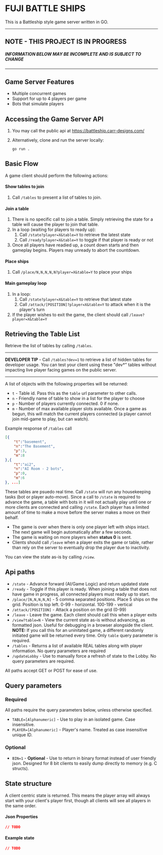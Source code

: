 # FUJI BATTLE SHIPS
This is a Battleship style game server written in GO. 

********
## NOTE - THIS PROJECT IS IN PROGRESS
##### INFORMATION BELOW MAY BE INCOMPLETE AND IS SUBJECT TO CHANGE
********

## Game Server Features
* Multiple concurrent games
* Support for up to 4 players per game
* Bots that simulate players

## Accessing the Game Server API

1. You may call the public api at https://battleship.carr-designs.com/

2. Alternatively, clone and run the server locally:
    ```
    go run .
    ```


## Basic Flow

A game client should perform the following actions:

#### Show tables to join
1. Call `/tables` to present a list of tables to join.

#### Join a table
1. There is no specific call to join a table. Simply retrieving the state for a table will cause the player to join that table.
2. In a loop (waiting for players to ready up):
    1. Call `/state?player=X&table=Y` to retrieve the latest state
    2. Call `/ready?player=X&table=Y` to toggle if that player is ready or not
3. Once all players have readied up, a count down starts and then gameplay begins. Players may unready to abort the countdown.

#### Place ships
1. Call `/place/N,N,N,N,N?player=X&table=Y` to place your ships

#### Main gameplay loop
1. In a loop:
    1. Call `/state?player=X&table=Y` to retrieve that latest state
    2. Call `/attack/[POSITION]?player=X&table=Y` to attack when it is the player's turn
2. If the player wishes to exit the game, the client should call `/leave?player=X&table=Y`


## Retrieving the Table List

Retrieve the list of tables by calling `/tables`.
___
**DEVELOPER TIP** - Call `/tables?dev=1` to retrieve a list of hidden tables for developer usage. You can test your client using these "dev*" tables without impacting live player facing games on the public server.
___

A list of objects with the following properties will be returned:

* `t` - Table id. Pass this as the `table` url parameter to other calls.
* `n` - Friendly name of table to show in a list for the player to choose
* `p` - Number of players currently connected. 0 if none.
* `m` - Number of max available player slots available. Once a game as begun, this will match the current players connected (a player cannot join mid-game to play, but can watch).

Example response of `/tables` call
```json
[{
    "t":"basement",
    "n":"The Basement",
    "p":3,
    "m":8
},{
    "t":"ai2",
    "n":"AI Room - 2 bots",
    "p":0,
    "m":6
}, ...]
```

These tables are psuedo real time. Call `/state` will run any housekeeping tasks (bot or player auto-move). Since a call to `/state` is required to advance the game, a table with bots in it will not actually play until one or more clients are connected and calling `/state`. Each player has a limited amount of time to make a move before the server makes a move on their behalf.

* The game is over when there is only one player left with ships intact. The next game will begin automatically after a few seconds.
* The game is waiting on more players when **status 0** is sent.
* Clients should call `/leave` when a player exits the game or table, rather than rely on the server to eventually drop the player due to inactivity.

You can view the state as-is by calling `/view`.

## Api paths

* `/state` - Advance forward (AI/Game Logic) and return updated state
* `/ready` - Toggle if this player is ready. When joining a table that does not have game in progress, all connected players must ready up to start.
* `/place/[N,N,N,N,N]` - 5 comma separated positions. Place 5 ships on the grid. Position is top left. 0-99 - horizontal. 100-199 - vertical
* `/attack/[POSITION]` - Attack a position on the grid (0-99)
* `/leave` - Leave the game. Each client should call this when a player exits
* `/view?table=N` - View the current state as-is without advancing, as formatted json. Useful for debugging in a browser alongside the client. **NOTE:** If you call this for an uninitated game, a different randomly initiated game will be returned every time. Only `table` query parameter is required.
* `/tables` - Returns a list of available REAL tables along with player information. No query parameters are required
* `/updateLobby` - Use to manually force a refresh of state to the Lobby. No query parameters are required.

All paths accept GET or POST for ease of use.

## Query parameters

### Required
All paths require the query parameters below, unless otherwise specified.
* `TABLE=[Alphanumeric]` - Use to play in an isolated game. Case insensitive.
* `PLAYER=[Alphanumeric]` - Player's name. Treated as case insensitive unique ID.

### Optional
* `BIN=1` - **Optional** - Use to return in binary format instead of user friendly json. Designed for 8 bit clients to easily dump directly to memory (e.g. C structs).


## State structure
A client centric state is returned. This means the player array will always start with your client's player first, though all clients will see all players in the same order.

#### Json Properties

```json
// TODO
```
    

#### Example state

```json
// TODO
```
